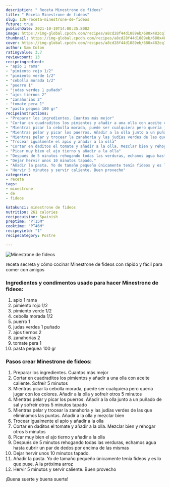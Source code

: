 ```yaml
---
description: " Receta Minestrone de fideos"
title: " Receta Minestrone de fideos"
slug: 136-receta-minestrone-de-fideos
future: true
publishDate: 2021-10-19T14:00:35.800Z
image: https://img-global.cpcdn.com/recipes/a8cd28f44d1089eb/680x482cq70/minestrone-de-fideos-foto-principal.jpg
thumbnail: https://img-global.cpcdn.com/recipes/a8cd28f44d1089eb/680x482cq70/minestrone-de-fideos-foto-principal.jpg
cover: https://img-global.cpcdn.com/recipes/a8cd28f44d1089eb/680x482cq70/minestrone-de-fideos-foto-principal.jpg
author: Sam Colon
ratingvalue: 3.7
reviewcount: 13
recipeingredient:
- "apio 1 rama"
- "pimiento rojo 1/2"
- "pimiento verde 1/2"
- "cebolla morada 1/2"
- "puerro 1"
- "judas verdes 1 puñado"
- "ajos tiernos 2"
- "zanahorias 2"
- "tomate pera 1"
- "pasta pequea 100 gr"
recipeinstructions:
- "Preparar los ingredientes. Cuantos más mejor"
- "Cortar en cuadraditos los pimientos y añadir a una olla con aceite caliente. Sofreír 5 minutos"
- "Mientras picar la cebolla morada, puede ser cualquiera pero quería jugar con los colores. Añadir a la olla y sofreír otros 5 minutos"
- "Mientras pelar y picar los puerros. Añadir a la olla junto a un puñado de sal y sofreír otros 5 minutos tapado"
- "Mientras pelar y trocear la zanahoria y las judías verdes de las que eliminamos las puntas. Añadir a la olla y mezclar bien"
- "Trocear igualmente el apio y añadir a la olla"
- "Cortar en daditos el tomate y añadir a la olla. Mezclar bien y rehogar otros 5 minutos"
- "Picar muy bien el ajo tierno y añadir a la olla"
- "Después de 5 minutos rehogando todas las verduras, echamos agua hasta cubrir un par de dedos por encima de las mismas"
- "Dejar hervir unos 10 minutos tapado."
- "Añadir la pasta. Yo de tamaño pequeño únicamente tenía fideos y es lo que puse. A la próxima arroz"
- "Hervir 5 minutos y servir caliente. Buen provecho"
categories:
- receta
tags:
- minestrone
- de
- fideos

katakunci: minestrone de fideos 
nutrition: 261 calories
recipecuisine: Spainish
preptime: "PT15M"
cooktime: "PT46M"
recipeyield: "1"
recipecategory: Postre

---
```



![Minestrone de fideos](https://img-global.cpcdn.com/recipes/a8cd28f44d1089eb/680x482cq70/minestrone-de-fideos-foto-principal.jpg)

receta secreta y cómo cocinar Minestrone de fideos con rápido y fácil para comer con amigos

<!--inarticleads1-->

### Ingredientes y condimentos usado para hacer Minestrone de fideos:

1. apio 1 rama
1. pimiento rojo 1/2
1. pimiento verde 1/2
1. cebolla morada 1/2
1. puerro 1
1. judas verdes 1 puñado
1. ajos tiernos 2
1. zanahorias 2
1. tomate pera 1
1. pasta pequea 100 gr



<!--inarticleads2-->

### Pasos crear Minestrone de fideos:

1. Preparar los ingredientes. Cuantos más mejor
1. Cortar en cuadraditos los pimientos y añadir a una olla con aceite caliente. Sofreír 5 minutos
1. Mientras picar la cebolla morada, puede ser cualquiera pero quería jugar con los colores. Añadir a la olla y sofreír otros 5 minutos
1. Mientras pelar y picar los puerros. Añadir a la olla junto a un puñado de sal y sofreír otros 5 minutos tapado
1. Mientras pelar y trocear la zanahoria y las judías verdes de las que eliminamos las puntas. Añadir a la olla y mezclar bien
1. Trocear igualmente el apio y añadir a la olla
1. Cortar en daditos el tomate y añadir a la olla. Mezclar bien y rehogar otros 5 minutos
1. Picar muy bien el ajo tierno y añadir a la olla
1. Después de 5 minutos rehogando todas las verduras, echamos agua hasta cubrir un par de dedos por encima de las mismas
1. Dejar hervir unos 10 minutos tapado.
1. Añadir la pasta. Yo de tamaño pequeño únicamente tenía fideos y es lo que puse. A la próxima arroz
1. Hervir 5 minutos y servir caliente. Buen provecho



¡Buena suerte y buena suerte!


